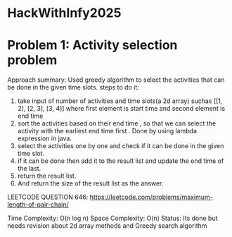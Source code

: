 # HackWithInfy2025
Problem 1: Activity selection problem
=====================================
Approach summary: Used greedy algorithm to select the activities that can be done in the given time slots.
steps to do it:
1. take input of number of activities and time slots(a 2d array) suchas [[1, 2], [2, 3], [3, 4]] where first element is start time and second element is end time
2. sort the activities based on their end time , so that we can select the activity with the earliest end time first . Done by using lambda expression in java.
3. select the activities one by one and check if it can be done in the given time slot.
4. if it can be done then add it to the result list and update the end time of the last.
5. return the result list.
6. And return the size of the result list as the answer.

LEETCODE QUESTION 646: https://leetcode.com/problems/maximum-length-of-pair-chain/

Time Complexity: O(n log n) 
Space Complexity: O(n) 
Status: Its done but needs revision about 2d array methods and Greedy search algorithm
